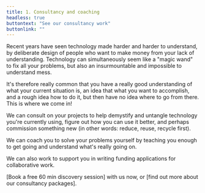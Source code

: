 ```yaml
---
title: 1. Consultancy and coaching
headless: true
buttontext: "See our consultancy work"
buttonlink: ""
---
```


Recent years have seen technology made harder and harder to understand, by deliberate design of people who want to make money from your lack of understanding. Technology can simultaneously seem like a "magic wand" to fix all your problems, but also an insurmountable and impossible to understand mess.

It's therefore really common that you have a really good understanding of what your current situation is, an idea that what you want to accomplish, and a rough idea how to do it, but then have no idea where to go from there. This is where we come in!

We can consult on your projects to help demystify and untangle technology you're currently using, figure out how you can use it better, and perhaps commission something new (in other words: reduce, reuse, recycle first).

We can coach you to solve your problems yourself by teaching you enough to get going and understand what's really going on.

We can also work to support you in writing funding applications for collaborative work.

[Book a free 60 min discovery session] with us now, or [find out more about our consultancy packages].
